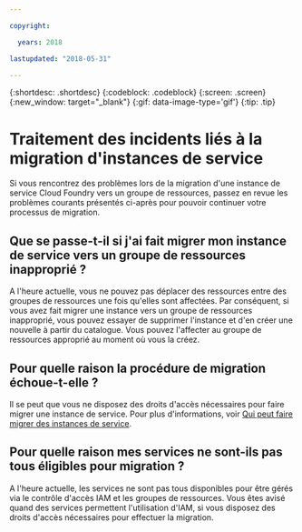 ```yaml
---

copyright:

  years: 2018

lastupdated: "2018-05-31"

---
```


{:shortdesc: .shortdesc}
{:codeblock: .codeblock}
{:screen: .screen}
{:new_window: target="_blank"}
{:gif: data-image-type='gif'}
{:tip: .tip}

# Traitement des incidents liés à la migration d'instances de service

Si vous rencontrez des problèmes lors de la migration d'une instance de service Cloud Foundry vers un groupe de ressources, passez en revue les problèmes courants présentés ci-après pour pouvoir continuer votre processus de migration.

## Que se passe-t-il si j'ai fait migrer mon instance de service vers un groupe de ressources inapproprié ?

A l'heure actuelle, vous ne pouvez pas déplacer des ressources entre des groupes de ressources une fois qu'elles sont affectées. Par conséquent, si vous avez fait migrer une instance vers un groupe de ressources inapproprié, vous pouvez essayer de supprimer l'instance et d'en créer une nouvelle à partir du catalogue. Vous pouvez l'affecter au groupe de ressources approprié au moment où vous la créez.

## Pour quelle raison la procédure de migration échoue-t-elle ?

Il se peut que vous ne disposez des droits d'accès nécessaires pour faire migrer une instance de service. Pour plus d'informations, voir [Qui peut faire migrer des instances de service](/docs/account/instance_migration.html#whocanmigrate).

## Pour quelle raison mes services ne sont-ils pas tous éligibles pour migration ?

A l'heure actuelle, les services ne sont pas tous disponibles pour être gérés via le contrôle d'accès IAM et les groupes de ressources. Vous êtes avisé quand des services permettent l'utilisation d'IAM, si vous disposez des droits d'accès nécessaires pour effectuer la migration.
